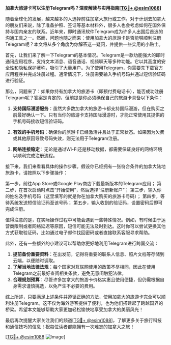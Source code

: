 **加拿大旅游卡可以注册Telegram吗？深度解读与实用指南[[TG💪+ @esim1088](https://t.me/s/esim1088)]**

随着全球化的发展，越来越多的人选择前往加拿大旅行或工作。对于计划去加拿大的朋友们来说，除了准备护照、签证等基本材料外，很多人也会考虑如何在国外保持与国内亲友的联系。近年来，即时通讯软件Telegram成为许多人出国后首选的沟通工具之一。然而，问题也随之而来：使用加拿大的旅游卡是否能够顺利注册Telegram呢？本文将从多个角度为你解答这一疑问，并提供一些实用的小贴士。

首先，让我们来了解一下Telegram的基本情况。Telegram是一款功能强大的即时通讯应用程序，支持文本消息、语音通话、视频聊天等多种功能。它以其高度的安全性和隐私保护著称，吸引了大量用户。为了使用Telegram，你需要先下载官方应用程序并完成注册过程。通常情况下，注册需要输入手机号码并通过短信验证码进行验证。

那么，问题来了：如果你持有加拿大的旅游卡（即预付费电话卡），能否成功注册Telegram呢？答案是肯定的，但前提是你必须确保自己的旅游卡具备以下条件：

1. **支持国际漫游服务**：虽然大多数加拿大的旅游卡都支持国际漫游，但在购买之前最好确认一下。只有当你的旅游卡支持国际漫游时，才能正常使用其提供的手机号码接收短信验证码。

2. **有效的手机号码**：确保你的旅游卡已经激活并且处于正常状态。如果因为欠费或其他原因导致号码失效，则无法用于Telegram注册。

3. **网络连接稳定**：无论是通过Wi-Fi还是移动数据，都需要保证良好的网络环境以顺利完成注册流程。

接下来，我们来看看具体的操作步骤。假设你已经拥有一张符合条件的加拿大陆地旅游卡，请按照以下步骤操作：

第一步，前往App Store或Google Play商店下载最新版本的Telegram应用；
第二步，在首次启动时点击“开始使用”，然后选择“注册新账户”；
第三步，输入你的姓名及手机号码（这里填写的就是你在加拿大购买的旅游卡号码）；
第四步，等待系统发送短信验证码至该号码；
第五步，输入收到的验证码，设置密码后即可完成注册。

值得注意的是，在实际操作过程中可能会遇到一些特殊情况。例如，有时候由于运营商限制或者网络延迟等原因，短信可能无法及时到达。这时你可以尝试更换其他方式获取验证码，比如通过电子邮件找回密码或者直接联系客服寻求帮助。

此外，还有一些额外的小建议可以帮助你更好地利用Telegram进行跨国交流：

1. **提前备份重要资料**：在出发前，记得将重要的联系人信息、照片文档等存储到云端，以便随时调取。
2. **了解当地法律法规**：每个国家对互联网使用的政策不尽相同，因此在使用Telegram之前最好查阅相关条款，避免无意间触犯法律。
3. **合理规划预算**：尽管许多加拿大的旅游卡价格实惠且使用便捷，但仍需根据自身需求谨慎挑选，以免产生不必要的费用。

综上所述，只要满足上述条件并遵循正确的方法，使用加拿大的旅游卡完全可以顺利注册Telegram。这不仅为海外游客提供了便利，也为他们搭建起了跨越国界的桥梁。希望本文能够帮助大家更加轻松愉快地享受加拿大的美丽风光！

最后再次提醒大家关注我们的频道[[TG💪+ @esim1088](https://t.me/s/esim1088)]，了解更多关于旅行科技和通信技巧的信息！祝每位读者都能拥有一次难忘的加拿大之旅！

[[TG💪+ @esim1088](https://t.me/s/esim1088) ![Image](https://i.postimg.cc/4NQfJmqS/Snipaste-2025-05-13-00-14-12.png)]